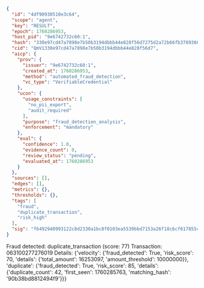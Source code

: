 ```json
{
  "id": "4df90930510e3c64",
  "scope": "agent",
  "key": "RESULT",
  "epoch": 1760286953,
  "host_pid": "9e6742732c60:1",
  "hash": "330e97cd47a7898e7b50b3194dbbb44e828f56d7275d2a72b66fb378936675bb",
  "cid": "QmV1330e97cd47a7898e7b50b3194dbbb44e828f56d7",
  "aicp": {
    "prov": {
      "issuer": "9e6742732c60:1",
      "created_at": 1760286953,
      "method": "automated_fraud_detection",
      "vc_type": "VerifiableCredential"
    },
    "ucon": {
      "usage_constraints": [
        "no_pii_export",
        "audit_required"
      ],
      "purpose": "fraud_detection_analysis",
      "enforcement": "mandatory"
    },
    "eval": {
      "confidence": 1.0,
      "evidence_count": 0,
      "review_status": "pending",
      "evaluated_at": 1760286953
    }
  },
  "sources": [],
  "edges": [],
  "metrics": {},
  "thresholds": {},
  "tags": [
    "fraud",
    "duplicate_transaction",
    "risk_high"
  ],
  "sig": "f6492940993122c8d2330a1bc8f0103ea5539bbd7153a26f18c6cf617855c1ae"
}
```

Fraud detected: duplicate_transaction (score: 77)
Transaction: 063100277276019
Details: {'velocity': {'fraud_detected': True, 'risk_score': 70, 'details': {'total_amount': 16253097, 'amount_threshold': 10000000}}, 'duplicate': {'fraud_detected': True, 'risk_score': 85, 'details': {'duplicate_count': 42, 'first_seen': 1760285763, 'matching_hash': '90b38bd8812494f9'}}}